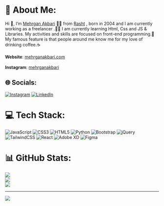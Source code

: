 # 💫 About Me:
Hi 👋, I’m [Mehrgan Akbari](https://mehrganakbari.com) 👨‍💻 from [Rasht](https://en.wikipedia.org/wiki/Rasht) , born in 2004 and I am currently working as a freelancer .👨‍💻 I am currently learning Html, Css and JS & Libraries. My activities and skills are focused on front-end programming.🎨 My famous feature is that people around me know me for my love of drinking coffee.☕<br/><br>**Website**: [mehrganakbari.com](https://mehrganakbari.com) <br/><br>**Instagram**: [mehrganakbari](instagram.com/_.mehrganakbari._)<br/>


## 🌐 Socials:
[![Instagram](https://img.shields.io/badge/Instagram-%23E4405F.svg?logo=Instagram&logoColor=white)](https://instagram.com/https://instagram.com/_.mehrganakbari._) [![LinkedIn](https://img.shields.io/badge/LinkedIn-%230077B5.svg?logo=linkedin&logoColor=white)](https://linkedin.com/in/https://www.linkedin.com/in/mehrgan-akbari-513762226) 

# 💻 Tech Stack:
![JavaScript](https://img.shields.io/badge/javascript-%23323330.svg?style=for-the-badge&logo=javascript&logoColor=%23F7DF1E) ![CSS3](https://img.shields.io/badge/css3-%231572B6.svg?style=for-the-badge&logo=css3&logoColor=white) ![HTML5](https://img.shields.io/badge/html5-%23E34F26.svg?style=for-the-badge&logo=html5&logoColor=white) ![Python](https://img.shields.io/badge/python-3670A0?style=for-the-badge&logo=python&logoColor=ffdd54) ![Bootstrap](https://img.shields.io/badge/bootstrap-%23563D7C.svg?style=for-the-badge&logo=bootstrap&logoColor=white) ![jQuery](https://img.shields.io/badge/jquery-%230769AD.svg?style=for-the-badge&logo=jquery&logoColor=white) ![TailwindCSS](https://img.shields.io/badge/tailwindcss-%2338B2AC.svg?style=for-the-badge&logo=tailwind-css&logoColor=white) ![React](https://img.shields.io/badge/react-%2320232a.svg?style=for-the-badge&logo=react&logoColor=%2361DAFB) ![Adobe XD](https://img.shields.io/badge/Adobe%20XD-470137?style=for-the-badge&logo=Adobe%20XD&logoColor=#FF61F6) 	![Figma](https://img.shields.io/badge/figma-%23F24E1E.svg?style=for-the-badge&logo=figma&logoColor=white)
# 📊 GitHub Stats:
![](https://github-readme-stats.vercel.app/api?username=mehrganakbari&theme=dark&hide_border=false&include_all_commits=false&count_private=false)<br/>
![](https://github-readme-streak-stats.herokuapp.com/?user=mehrganakbari&theme=dark&hide_border=false)<br/>
![](https://github-readme-stats.vercel.app/api/top-langs/?username=mehrganakbari&theme=dark&hide_border=false&include_all_commits=false&count_private=false&layout=compact)

---
[![](https://visitcount.itsvg.in/api?id=mehrganakbari&icon=0&color=0)](https://visitcount.itsvg.in)

<!-- Proudly created with GPRM ( https://gprm.itsvg.in ) -->

